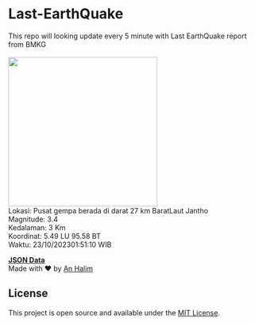 # Last-EarthQuake
This repo will looking update every 5 minute with Last EarthQuake report from BMKG
<br>
<br>
<img src="https://static.bmkg.go.id/20231023015110.mmi.jpg" width="300"/>
<br>
Lokasi: Pusat gempa berada di darat 27 km BaratLaut Jantho <br>
Magnitude: 3.4 <br>
Kedalaman: 3 Km <br>
Koordinat: 5.49 LU 95.58 BT <br>
Waktu: 23/10/202301:51:10 WIB <br>

<a href="./data/data.json">**JSON Data**</a>
<br>
Made with ❤️ by <a href="https://github.com/an-halim">An Halim</a>
## License

This project is open source and available under the [MIT License](LICENSE).
